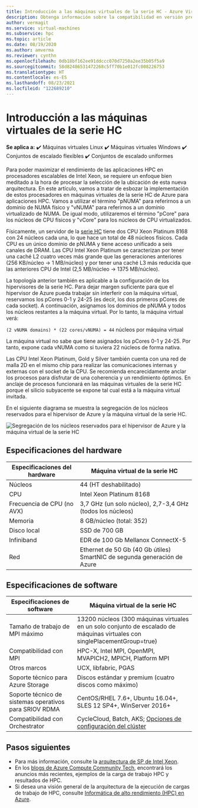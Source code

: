 ```yaml
---
title: Introducción a las máquinas virtuales de la serie HC - Azure Virtual Machines| Microsoft Docs
description: Obtenga información sobre la compatibilidad en versión preliminar con el tamaño de las máquinas virtuales de la serie HC en Azure.
author: vermagit
ms.service: virtual-machines
ms.subservice: hpc
ms.topic: article
ms.date: 08/19/2020
ms.author: amverma
ms.reviewer: cynthn
ms.openlocfilehash: 0db18bf162ee91ddccc070d7250a2ee35b05f5a9
ms.sourcegitcommit: 58d82486531472268c5ff70b1e012fc008226753
ms.translationtype: HT
ms.contentlocale: es-ES
ms.lasthandoff: 08/23/2021
ms.locfileid: "122689210"
---
```

# <a name="hc-series-virtual-machine-overview"></a>Introducción a las máquinas virtuales de la serie HC

**Se aplica a:** :heavy_check_mark: Máquinas virtuales Linux :heavy_check_mark: Máquinas virtuales Windows :heavy_check_mark: Conjuntos de escalado flexibles :heavy_check_mark: Conjuntos de escalado uniformes

Para poder maximizar el rendimiento de las aplicaciones HPC en procesadores escalables de Intel Xeon, se requiere un enfoque bien meditado a la hora de procesar la selección de la ubicación de esta nueva arquitectura. En este artículo, vamos a tratar de esbozar la implementación de estos procesadores en máquinas virtuales de la serie HC de Azure para aplicaciones HPC. Vamos a utilizar el término "pNUMA" para referirnos a un dominio de NUMA físico y "vNUMA" para referirnos a un dominio virtualizado de NUMA. De igual modo, utilizaremos el término "pCore" para los núcleos de CPU físicos y "vCore" para los núcleos de CPU virtualizados.

Físicamente, un servidor de la [serie HC](../../hc-series.md) tiene dos CPU Xeon Platinum 8168 con 24 núcleos cada una, lo que hace un total de 48 núcleos físicos. Cada CPU es un único dominio de pNUMA y tiene acceso unificado a seis canales de DRAM. Las CPU Intel Xeon Platinum se caracterizan por tener una caché L2 cuatro veces más grande que las generaciones anteriores (256 KB/núcleo -> 1 MB/núcleo) y por tener una caché L3 más reducida que las anteriores CPU de Intel (2,5 MB/núcleo -> 1375 MB/núcleo).

La topología anterior también es aplicable a la configuración de los hipervisores de la serie HC. Para dejar margen suficiente para que el hipervisor de Azure pueda trabajar sin interferir con la máquina virtual, reservamos los pCores 0-1 y 24-25 (es decir, los dos primeros pCores de cada socket). A continuación, asignamos los dominios de pNUMA y todos los núcleos restantes a la máquina virtual. Por lo tanto, la máquina virtual verá:

`(2 vNUMA domains) * (22 cores/vNUMA) = 44` núcleos por máquina virtual

La máquina virtual no sabe que tiene asignados los pCores 0-1 y 24-25. Por tanto, expone cada vNUMA como si tuviera 22 núcleos de forma nativa.

Las CPU Intel Xeon Platinum, Gold y Silver también cuenta con una red de malla 2D en el mismo chip para realizar las comunicaciones internas y externas con el socket de la CPU. Se recomienda encarecidamente anclar los procesos para disfrutar de una coherencia y un rendimiento óptimos. En anclaje de procesos funcionará en las máquinas virtuales de la serie HC porque el silicio subyacente se expone tal cual está a la máquina virtual invitada.

En el siguiente diagrama se muestra la segregación de los núcleos reservados para el hipervisor de Azure y la máquina virtual de la serie HC.

![Segregación de los núcleos reservados para el hipervisor de Azure y la máquina virtual de la serie HC](./media/architecture/hc-segregation-cores.png)

## <a name="hardware-specifications"></a>Especificaciones del hardware

| Especificaciones del hardware          | Máquina virtual de la serie HC                     |
|----------------------------------|----------------------------------|
| Núcleos                            | 44 (HT deshabilitado)                 |
| CPU                              | Intel Xeon Platinum 8168         |
| Frecuencia de CPU (no AVX)          | 3,7 GHz (un solo núcleo), 2,7-3,4 GHz (todos los núcleos) |
| Memoria                           | 8 GB/núcleo (total: 352)            |
| Disco local                       | SSD de 700 GB                       |
| Infiniband                       | EDR de 100 Gb Mellanox ConnectX-5   |
| Red                          | Ethernet de 50 Gb (40 Gb útiles) SmartNIC de segunda generación de Azure    |

## <a name="software-specifications"></a>Especificaciones de software

| Especificaciones de software     |Máquina virtual de la serie HC           |
|-----------------------------|-----------------------|
| Tamaño de trabajo de MPI máximo            | 13200 núcleos (300 máquinas virtuales en un solo conjunto de escalado de máquinas virtuales con singlePlacementGroup=true)  |
| Compatibilidad con MPI                 | HPC-X, Intel MPI, OpenMPI, MVAPICH2, MPICH, Platform MPI  |
| Otros marcos       | UCX, libfabric, PGAS |
| Soporte técnico para Azure Storage       | Discos estándar y premium (cuatro discos como máximo) |
| Soporte técnico de sistemas operativos para SRIOV RDMA   | CentOS/RHEL 7.6+, Ubuntu 16.04+, SLES 12 SP4+, WinServer 2016+  |
| Compatibilidad con Orchestrator        | CycleCloud, Batch, AKS; [Opciones de configuración del clúster](../../sizes-hpc.md#cluster-configuration-options)  |

## <a name="next-steps"></a>Pasos siguientes

- Para más información, consulte la [arquitectura de SP de Intel Xeon](https://software.intel.com/content/www/us/en/develop/articles/intel-xeon-processor-scalable-family-technical-overview.html).
- En los [blogs de Azure Compute Community Tech](https://techcommunity.microsoft.com/t5/azure-compute/bg-p/AzureCompute), encontrará los anuncios más recientes, ejemplos de la carga de trabajo HPC y resultados de HPC.
- Si desea una visión general de la arquitectura de la ejecución de cargas de trabajo de HPC, consulte [Informática de alto rendimiento (HPC) en Azure](/azure/architecture/topics/high-performance-computing/).
